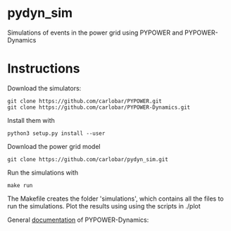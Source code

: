 # pydyn_sim
Simulations of events in the power grid using PYPOWER and PYPOWER-Dynamics

Instructions
===========================

Download the simulators:

    git clone https://github.com/carlobar/PYPOWER.git
    git clone https://github.com/carlobar/PYPOWER-Dynamics.git

Install them with

    python3 setup.py install --user


Download the power grid model

    git clone https://github.com/carlobar/pydyn_sim.git


Run the simulations with 

    make run



The Makefile creates the folder 'simulations', which contains all the files to run the simulations. Plot the results using using the scripts in ./plot




General [documentation](https://github.com/susantoj/PYPOWER-Dynamics/wiki
) of PYPOWER-Dynamics: 


